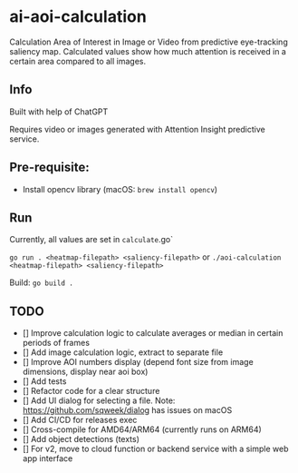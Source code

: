 # ai-aoi-calculation

Calculation Area of Interest in Image or Video from predictive eye-tracking saliency map.
Calculated values show how much attention is received in a certain area compared to all images.

## Info

Built with help of ChatGPT 

Requires video or images generated with Attention Insight predictive service.

## Pre-requisite:

- Install opencv library (macOS: `brew install opencv`)

## Run
Currently, all values are set in `calculate`.go`

`go run . <heatmap-filepath> <saliency-filepath>`
or 
`./aoi-calculation <heatmap-filepath> <saliency-filepath>`

Build:
`go build .`

## TODO

- [] Improve calculation logic to calculate averages or median in certain periods of frames
- [] Add image calculation logic, extract to separate file
- [] Improve AOI numbers display (depend font size from image dimensions, display near aoi box) 
- [] Add tests
- [] Refactor code for a clear structure
- [] Add UI dialog for selecting a file. Note: https://github.com/sqweek/dialog has issues on macOS
- [] Add CI/CD for releases exec
- [] Cross-compile for AMD64/ARM64 (currently runs on ARM64)
- [] Add object detections (texts)
- [] For v2, move to cloud function or backend service with a simple web app interface
